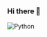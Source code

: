 ### Hi there 👋

<!--
**minchoul2/minchoul2** is a ✨ _special_ ✨ repository because its `README.md` (this file) appears on your GitHub profile.

Here are some ideas to get you started:

- 🔭 I’m currently working on ...
- 🌱 I’m currently learning ...
- 👯 I’m looking to collaborate on ...
- 🤔 I’m looking for help with ...
- 💬 Ask me about ...
- 📫 How to reach me: ...
- 😄 Pronouns: ...
- ⚡ Fun fact: ...
-->
<img alt="Python" src ="https://img.shields.io/badge/Python-3776AB.svg?&style=for-the-badge&logo=로고명&logoColor=로고색상"/>
